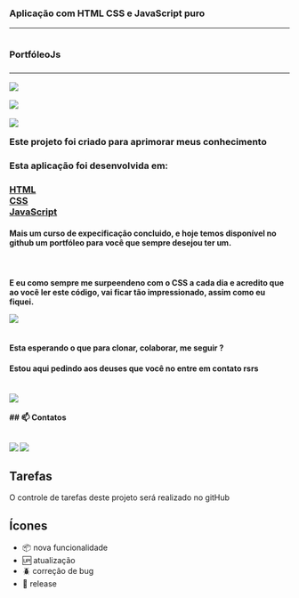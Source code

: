 <h3>Aplicação com HTML CSS e JavaScript puro<hr><br>PortfóleoJs<h3><hr>

<img src="https://media.giphy.com/media/3nXJo0JJGdmdwENago/giphy.gif" /><br>

<img src="https://media.giphy.com/media/FCy5q48JgaVZ4ZXW69/giphy.gif" /><br>

<img src="https://media.giphy.com/media/xDnqUONtvDGT5QgxrD/giphy.gif" /><br>

Este projeto foi criado para aprimorar meus conhecimento</b></br> 

<h3>Esta aplicação foi desenvolvida em:<h3>

[HTML](https://developer.mozilla.org/pt-BR/docs/Web/HTML)<br>
[CSS](https://developer.mozilla.org/pt-BR/docs/Web/CSS)<br>
[JavaScript](https://developer.mozilla.org/pt-BR/docs/Web/javascript)

<h4>Mais um curso de expecificação concluido, e hoje temos disponível no github um portfóleo para você que sempre desejou ter um.</h4><br>
<h4>E eu como sempre me surpeendeno com o CSS a cada dia e acredito que ao você ler este código, vai ficar tão impressionado, assim como eu fiquei.<br>

<img src="https://media.giphy.com/media/Ib0BntfvKtHSL21glg/giphy.gif" /><br><br>

<h4>Esta esperando o que para clonar, colaborar, me seguir ?</h4>
<h4>Estou aqui pedindo aos deuses que você no entre em contato rsrs<h4><br>
<img src="https://media.giphy.com/media/xUySTwvLU2wwPqOtsk/giphy.gif" /><br><br>
 ## 📫 Contatos <br><br>

 [<img src="https://img.shields.io/badge/medium-%2312100E.svg?&style=for-the-badge&logo=medium&logoColor=white" />](https://devmarilia-frontend.medium.com/)  [<img src="https://img.shields.io/badge/linkedin-%230077B5.svg?&style=for-the-badge&logo=linkedin&logoColor=white" />](https://www.linkedin.com/in/mar%C3%ADlia-lemos-b2565316a/)
## Tarefas

O controle de tarefas deste projeto será realizado no gitHub

## Ícones

- :package: nova funcionalidade
- :up: atualização
- :beetle: correção de bug
- :checkered_flag: release 
